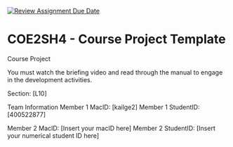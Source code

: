 [![Review Assignment Due Date](https://classroom.github.com/assets/deadline-readme-button-22041afd0340ce965d47ae6ef1cefeee28c7c493a6346c4f15d667ab976d596c.svg)](https://classroom.github.com/a/mLqiHWLE)
# COE2SH4 - Course Project Template
Course Project

You must watch the briefing video and read through the manual to engage in the development activities.


Section: [L10]

Team Information
Member 1 MacID: [kailge2]
Member 1 StudentID: [400522877]

Member 2 MacID: [Insert your macID here]
Member 2 StudentID: [Insert your numerical student ID here]
